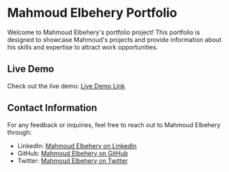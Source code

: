 # Mahmoud Elbehery Portfolio

Welcome to Mahmoud Elbehery's portfolio project! This portfolio is designed to showcase Mahmoud's projects and provide information about his skills and expertise to attract work opportunities.

## Live Demo

Check out the live demo: [Live Demo Link](https://mahmoudramy84.github.io/portfolio/)


## Contact Information

For any feedback or inquiries, feel free to reach out to Mahmoud Elbehery through:

- LinkedIn: [Mahmoud Elbehery on LinkedIn](https://www.linkedin.com/in/mahmoud-ramy-elbehery-752aab235)
- GitHub: [Mahmoud Elbehery on GitHub](https://github.com/mahmoudramy84)
- Twitter: [Mahmoud Elbehery on Twitter](https://twitter.com/mahmoudramy84)
